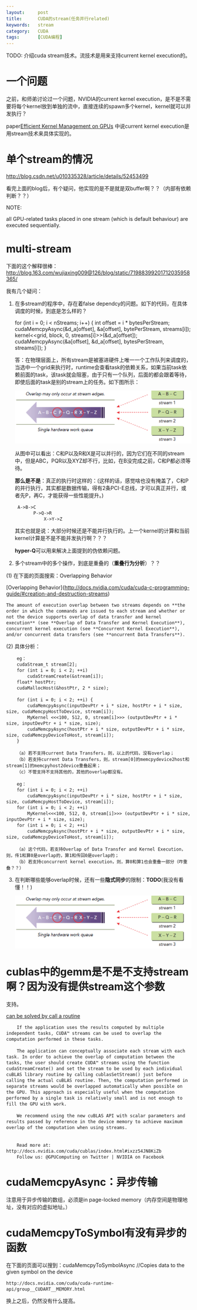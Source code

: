 ```yaml
---
layout:     post
title:      CUDA的stream(任务并行related)
keywords:   stream
category:   CUDA
tags:		[CUDA编程]
---
```



TODO: 介绍cuda stream技术。流技术是用来支持current kernel execution的。





# 一个问题

之前，和师弟讨论过一个问题，NVIDIA的current kernel execution，是不是不需要将每个kernel放到单独的流中，直接连续的spawn多个kernel，kernel就可以并发执行？

paper[Efficient Kernel Management on GPUs](http://xueshu.baidu.com/s?wd=paperuri:(95553d5d2aa62e7f7a47add23dabdd9c)&filter=sc_long_sign&sc_ks_para=q%3DEfficient+kernel+management+on+GPUs&tn=SE_baiduxueshu_c1gjeupa&ie=utf-8&sc_us=2527773259732545580)
中说current kernel execution是用stream技术来具体实现的。


# 单个stream的情况

http://blog.csdn.net/u010335328/article/details/52453499

看完上面的blog后，有个疑问，他实现的是不是就是双buffer啊？？（内部有依赖判断？？）

NOTE:

all GPU-related tasks placed in one stream (which is default behaviour) are executed sequentially.

# multi-stream

下面的这个解释很棒：
http://blog.163.com/wujiaxing009@126/blog/static/71988399201712035958365/

我有几个疑问：

1. 在多stream的程序中，存在着false dependcy的问题。如下的代码，在具体调度的时候，到底是怎么样的？
   
    for (int i = 0; i < nStreams; i++) 
    {
        int offset = i * bytesPerStream;
        cudaMemcpyAsync(&d_a[offset], &a[offset], bytePerStream, streams[i]);
        kernel<<grid, block, 0, streams[i]>>(&d_a[offset]);
        cudaMemcpyAsync(&a[offset], &d_a[offset], bytesPerStream, streams[i]);
    }

    答：在物理层面上，所有stream是被塞进硬件上唯一一个工作队列来调度的，当选中一个grid来执行时，runtime会查看task的依赖关系，如果当前task依赖前面的task，该task就会阻塞，由于只有一个队列，后面的都会跟着等待，即使后面的task是别的stream上的任务。如下图所示：
    
    ![](/images/cuda/stream-1.png)

    从图中可以看出：C和P以及R和X是可以并行的，因为它们在不同的stream中，但是ABC，PQR以及XYZ却不行，比如，在B没完成之前，C和P都必须等待。
    
    **那么是不是**：真正的执行时这样的：(这样的话，感觉啥也没有掩盖了，C和P的并行执行，其实都是数据传输，得有2条PCI-E总线，才可以真正并行，或者先P，再C，才能获得一些性能提升。)
    
        A->B->C
              P->Q->R
                  X->Y->Z

    其实也就是说：大部分时候还是不能并行执行的。上一个kernel的计算和当前kernel计算是不是不能并发执行啊？？？

   **hyper-Q**可以用来解决上面提到的伪依赖问题。



2. 多个stream中的多个操作，到底是重叠的（**重叠行为分析**）？？

(1) 在下面的页面搜索：Overlapping Behavior

[Overlapping Behavior]{http://docs.nvidia.com/cuda/cuda-c-programming-guide/#creation-and-destruction-streams)

    The amount of execution overlap between two streams depends on **the order in which the commands are issued to each stream and whether or not the device supports overlap of data transfer and kernel execution** (see **Overlap of Data Transfer and Kernel Execution**), concurrent kernel execution (see **Concurrent Kernel Execution**), and/or concurrent data transfers (see **oncurrent Data Transfers**).

(2) 具体分析：

        eg：
        cudaStream_t stream[2]; 
        for (int i = 0; i < 2; ++i) 
            cudaStreamCreate(&stream[i]); 
        float* hostPtr; 
        cudaMallocHost(&hostPtr, 2 * size);

        for (int i = 0; i < 2; ++i) { 
            cudaMemcpyAsync(inputDevPtr + i * size, hostPtr + i * size, size, cudaMemcpyHostToDevice, stream[i]); 
            MyKernel <<<100, 512, 0, stream[i]>>> (outputDevPtr + i * size, inputDevPtr + i * size, size); 
            cudaMemcpyAsync(hostPtr + i * size, outputDevPtr + i * size, size, cudaMemcpyDeviceToHost, stream[i]); 
        }

        （a）若不支持current Data Transfers，则，以上的代码，没有overlap；
        （b）若支持current Data Transfers，则，stream[0]的memcpydevice2host和stream[1]的memcpyhost2device重叠起来；
        （c）不管支持不支持其他的，其他的overlap都没有。

        eg：
        for (int i = 0; i < 2; ++i) 
            cudaMemcpyAsync(inputDevPtr + i * size, hostPtr + i * size, size, cudaMemcpyHostToDevice, stream[i]); 
        for (int i = 0; i < 2; ++i) 
            MyKernel<<<100, 512, 0, stream[i]>>> (outputDevPtr + i * size, inputDevPtr + i * size, size); 
        for (int i = 0; i < 2; ++i) 
            cudaMemcpyAsync(hostPtr + i * size, outputDevPtr + i * size, size, cudaMemcpyDeviceToHost, stream[i]);

        （a）这个代码，若支持Overlap of Data Transfer and Kernel Execution，则，传1和算0是overlap的，算1和传回0是overlap的；
        （b）若支持concurrent kernel execution，则，算0和算1也会重叠一部分（咋重叠？？）


3. 在判断哪些能够overlap时候，还有一些**隐式同步**的限制：**TODO**(我没有看懂！！)

    ![](/images/cuda/stream-1.png)





#  cublas中的gemm是不是不支持stream啊？因为没有提供stream这个参数

支持。

[can be solved by call a routine](http://docs.nvidia.com/cuda/cublas/#parallelism-with-streams)


        If the application uses the results computed by multiple independent tasks, CUDA™ streams can be used to overlap the computation performed in these tasks. 

        The application can conceptually associate each stream with each task. In order to achieve the overlap of computation between the tasks, the user should create CUDA™ streams using the function cudaStreamCreate() and set the stream to be used by each individual cuBLAS library routine by calling cublasSetStream() just before calling the actual cuBLAS routine. Then, the computation performed in separate streams would be overlapped automatically when possible on the GPU. This approach is especially useful when the computation performed by a single task is relatively small and is not enough to fill the GPU with work. 

        We recommend using the new cuBLAS API with scalar parameters and results passed by reference in the device memory to achieve maximum overlap of the computation when using streams. 


        Read more at: http://docs.nvidia.com/cuda/cublas/index.html#ixzz54JN8KiZb 
        Follow us: @GPUComputing on Twitter | NVIDIA on Facebook


# cudaMemcpyAsync：异步传输

注意用于异步传输的数组，必须是in page-locked memory（内存空间是物理地址，没有对应的虚拟地址。）



# cudaMemcpyToSymbol有没有异步的函数


在下面的页面可以搜到：cudaMemcpyToSymbolAsync //Copies data to the given symbol on the device

    http://docs.nvidia.com/cuda/cuda-runtime-api/group__CUDART__MEMORY.html

换上之后，仍然没有什么提高。
